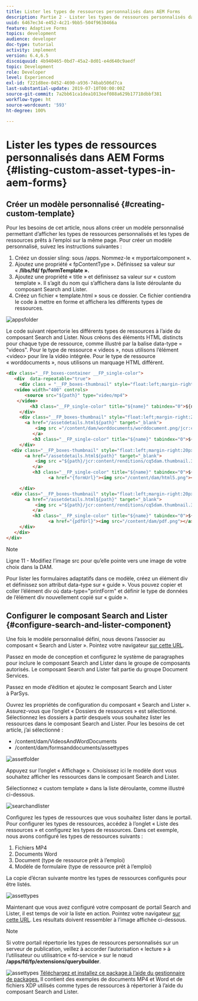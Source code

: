 ```yaml
---
title: Lister les types de ressources personnalisés dans AEM Forms
description: Partie 2 - Lister les types de ressources personnalisés dans AEM Forms
uuid: 6467ec34-e452-4c21-9bb5-504f9630466a
feature: Adaptive Forms
topics: development
audience: developer
doc-type: tutorial
activity: implement
version: 6.4,6.5
discoiquuid: 4b940465-0bd7-45a2-8d01-e4d640c9aedf
topic: Development
role: Developer
level: Experienced
exl-id: f221d8ee-0452-4690-a936-74bab506d7ca
last-substantial-update: 2019-07-10T00:00:00Z
source-git-commit: 7a2bb61ca1dea1013eef088a629b17718dbbf381
workflow-type: ht
source-wordcount: '593'
ht-degree: 100%

---
```


# Lister les types de ressources personnalisés dans AEM Forms {#listing-custom-asset-types-in-aem-forms}

## Créer un modèle personnalisé {#creating-custom-template}

Pour les besoins de cet article, nous allons créer un modèle personnalisé permettant d’afficher les types de ressources personnalisés et les types de ressources prêts à l’emploi sur la même page. Pour créer un modèle personnalisé, suivez les instructions suivantes :

1. Créez un dossier sling: sous /apps. Nommez-le « myportalcomponent ».
1. Ajoutez une propriété « fpContentType ». Définissez sa valeur sur « **/libs/fd/ fp/formTemplate ».**
1. Ajoutez une propriété « title » et définissez sa valeur sur « custom template ». Il s’agit du nom qui s’affichera dans la liste déroulante du composant Search and Lister.
1. Créez un fichier « template.html » sous ce dossier. Ce fichier contiendra le code à mettre en forme et affichera les différents types de ressources.

![appsfolder](assets/appsfolder_.png)

Le code suivant répertorie les différents types de ressources à l’aide du composant Search and Lister. Nous créons des éléments HTML distincts pour chaque type de ressource, comme illustré par la balise data-type = &quot;videos&quot;. Pour le type de ressource « videos », nous utilisons l’élément &lt;video> pour lire la vidéo intégrée. Pour le type de ressource « worddocuments », nous utilisons un marquage HTML différent.

```html
<div class="__FP_boxes-container __FP_single-color">
   <div  data-repeatable="true">
     <div class = "__FP_boxes-thumbnail" style="float:left;margin-right:20px;" data-type = "videos">
   <video width="400" controls>
       <source src="${path}" type="video/mp4">
    </video>
         <h3 class="__FP_single-color" title="${name}" tabindex="0">${name}</h3>
     </div>
     <div class="__FP_boxes-thumbnail" style="float:left;margin-right:20px;" data-type = "worddocuments">
       <a href="/assetdetails.html${path}" target="_blank">
           <img src ="/content/dam/worddocuments/worddocument.png/jcr:content/renditions/cq5dam.thumbnail.319.319.png"/>
          </a>
          <h3 class="__FP_single-color" title="${name}" tabindex="0">${name}</h3>
     </div>
  <div class="__FP_boxes-thumbnail" style="float:left;margin-right:20px;" data-type = "xfaForm">
       <a href="/assetdetails.html${path}" target="_blank">
           <img src ="${path}/jcr:content/renditions/cq5dam.thumbnail.319.319.png"/>
          </a>
          <h3 class="__FP_single-color" title="${name}" tabindex="0">${name}</h3>
                <a href="{formUrl}"><img src="/content/dam/html5.png"></a><p>

     </div>
  <div class="__FP_boxes-thumbnail" style="float:left;margin-right:20px;" data-type = "printForm">
       <a href="/assetdetails.html${path}" target="_blank">
           <img src ="${path}/jcr:content/renditions/cq5dam.thumbnail.319.319.png"/>
          </a>
          <h3 class="__FP_single-color" title="${name}" tabindex="0">${name}</h3>
                <a href="{pdfUrl}"><img src="/content/dam/pdf.png"></a><p>
     </div>
   </div>
</div>
```

>[!NOTE]
>
>Ligne 11 - Modifiez l’image src pour qu’elle pointe vers une image de votre choix dans la DAM.
>
>Pour lister les formulaires adaptatifs dans ce modèle, créez un élément div et définissez son attribut data-type sur « guide ». Vous pouvez copier et coller l’élément div où data-type=&quot;printForm&quot; et définir le type de données de l’élément div nouvellement copié sur « guide ».

## Configurer le composant Search and Lister {#configure-search-and-lister-component}

Une fois le modèle personnalisé défini, nous devons l’associer au composant « Search and Lister ». Pointez votre navigateur [sur cette URL](http://localhost:4502/editor.html/content/AemForms/CustomPortal.html).

Passez en mode de conception et configurez le système de paragraphes pour inclure le composant Search and Lister dans le groupe de composants autorisés. Le composant Search and Lister fait partie du groupe Document Services.

Passez en mode d’édition et ajoutez le composant Search and Lister à ParSys.

Ouvrez les propriétés de configuration du composant « Search and Lister ». Assurez-vous que l’onglet « Dossiers de ressources » est sélectionné. Sélectionnez les dossiers à partir desquels vous souhaitez lister les ressources dans le composant Search and Lister. Pour les besoins de cet article, j’ai sélectionné :

* /content/dam/VideosAndWordDocuments
* /content/dam/formsanddocuments/assettypes

![assetfolder](assets/selectingassetfolders.png)

Appuyez sur l’onglet « Affichage ». Choisissez ici le modèle dont vous souhaitez afficher les ressources dans le composant Search and Lister.

Sélectionnez « custom template » dans la liste déroulante, comme illustré ci-dessous.

![searchandlister](assets/searchandlistercomponent.gif)

Configurez les types de ressources que vous souhaitez lister dans le portail. Pour configurer les types de ressources, accédez à l’onglet « Liste des ressources » et configurez les types de ressources. Dans cet exemple, nous avons configuré les types de ressources suivants :

1. Fichiers MP4
1. Documents Word
1. Document (type de ressource prêt à l’emploi)
1. Modèle de formulaire (type de ressource prêt à l’emploi)

La copie d’écran suivante montre les types de ressources configurés pour être listés.

![assettypes](assets/assettypes.png)

Maintenant que vous avez configuré votre composant de portail Search and Lister, il est temps de voir la liste en action. Pointez votre navigateur [sur cette URL](http://localhost:4502/content/AemForms/CustomPortal.html?wcmmode=disabled). Les résultats doivent ressembler à l’image affichée ci-dessous.

>[!NOTE]
>
>Si votre portail répertorie les types de ressources personnalisés sur un serveur de publication, veillez à accorder l’autorisation « lecture » à l’utilisateur ou utilisatrice « fd-service » sur le nœud **/apps/fd/fp/extensions/querybuilder**.

![assettypes](assets/assettypeslistings.png)
[Téléchargez et installez ce package à l’aide du gestionnaire de packages.](assets/customassettypekt1.zip) Il contient des exemples de documents MP4 et Word et de fichiers XDP utilisés comme types de ressources à répertorier à l’aide du composant Search and Lister.
